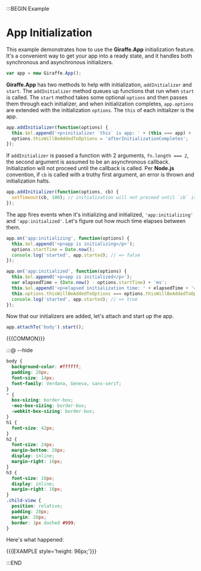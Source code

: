 :::BEGIN Example


# App Initialization

This example demonstrates how to use the __Giraffe.App__ initialization feature.
It's a convenient way to get your app into a ready state, and it handles both
synchronous and asynchronous initializers.

```js
var app = new Giraffe.App();
```

 __Giraffe.App__ has two methods to help with initialization, `addInitializer`
 and `start`. The `addInitializer` method queues up functions that run when
 `start` is called. The `start` method takes some optional `options` and then
 passes them through each initializer, and when initialization completes,
 `app.options` are extended with the initialization `options`. The `this` of
 each initializer is the app.

```js
app.addInitializer(function(options) {
  this.$el.append('<p>initializer `this` is app: ' + (this === app) + '</p>'); // => true
  options.thisWillBeAddedToOptions = 'afterInitializationCompletes';
});
```

If `addInitializer` is passed a function with 2 arguments, `fn.length === 2`,
the second argument is assumed to be an asynchronous callback. Initialization
will not proceed until the callback is called. Per __Node.js__ convention, if
`cb` is called with a truthy first argument, an error is thrown and
initialization halts.

```js
app.addInitializer(function(options, cb) {
  setTimeout(cb, 100); // initialization will not proceed until `cb` is called
});
```

The app fires events when it's initializing and initialized,
`'app:initializing'` and `'app:initialized'`. Let's figure out how much time
elapses between them.

```js
app.on('app:initializing', function(options) {
  this.$el.append('<p>app is initializing</p>');
  options.startTime = Date.now();
  console.log('started', app.started); // => false
});

app.on('app:initialized', function(options) {
  this.$el.append('<p>app is initialized</p>');
  var elapsedTime = (Date.now() - options.startTime) + 'ms';
  this.$el.append('<p>elapsed initialization time: ' + elapsedTime + '</p>'); // => ~100ms
  this.options.thisWillBeAddedToOptions === options.thisWillBeAddedToOptions; // => true
  console.log('started', app.started); // => true
});
```

Now that our initializers are added, let's attach and start up the app.

```js
app.attachTo('body').start();
```

{{{COMMON}}}

:::@ --hide

```css
body {
  background-color: #ffffff;
  padding: 20px;
  font-size: 14px;
  font-family: Verdana, Geneva, sans-serif;
}
* {
  box-sizing: border-box;
  -moz-box-sizing: border-box;
  -webkit-box-sizing: border-box;
}
h1 {
  font-size: 42px;
}
h2 {
  font-size: 24px;
  margin-bottom: 20px;
  display: inline;
  margin-right: 10px;
}
h3 {
  font-size: 18px;
  display: inline;
  margin-right: 10px;
}
.child-view {
  position: relative;
  padding: 20px;
  margin: 20px;
  border: 1px dashed #999;
}
```

Here's what happened:

{{{EXAMPLE style='height: 96px;'}}}

:::END
